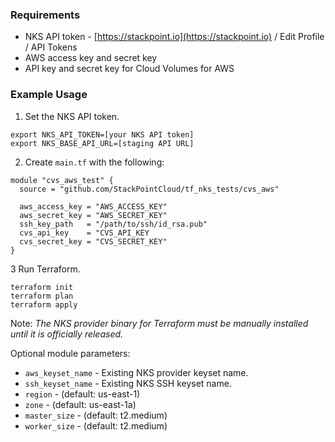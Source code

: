 ### Requirements

* NKS API token - [https://stackpoint.io](https://stackpoint.io) / Edit Profile / API Tokens
* AWS access key and secret key
* API key and secret key for Cloud Volumes for AWS

### Example Usage

1. Set the NKS API token. 

```
export NKS_API_TOKEN=[your NKS API token]
export NKS_BASE_API_URL=[staging API URL]
```

2. Create `main.tf` with the following:

```
module "cvs_aws_test" {
  source = "github.com/StackPointCloud/tf_nks_tests/cvs_aws"

  aws_access_key = "AWS_ACCESS_KEY"
  aws_secret_key = "AWS_SECRET_KEY"
  ssh_key_path   = "/path/to/ssh/id_rsa.pub"
  cvs_api_key    = "CVS_API_KEY
  cvs_secret_key = "CVS_SECRET_KEY"
}
```

3 Run Terraform.


```
terraform init
terraform plan
terraform apply
```

Note: _The NKS provider binary for Terraform must be manually installed until it is officially released._

Optional module parameters:

* `aws_keyset_name` - Existing NKS provider keyset name.
* `ssh_keyset_name` - Existing NKS SSH keyset name.
* `region` - (default: us-east-1)
* `zone` - (default: us-east-1a)
* `master_size` - (default: t2.medium)
* `worker_size` - (default: t2.medium)
